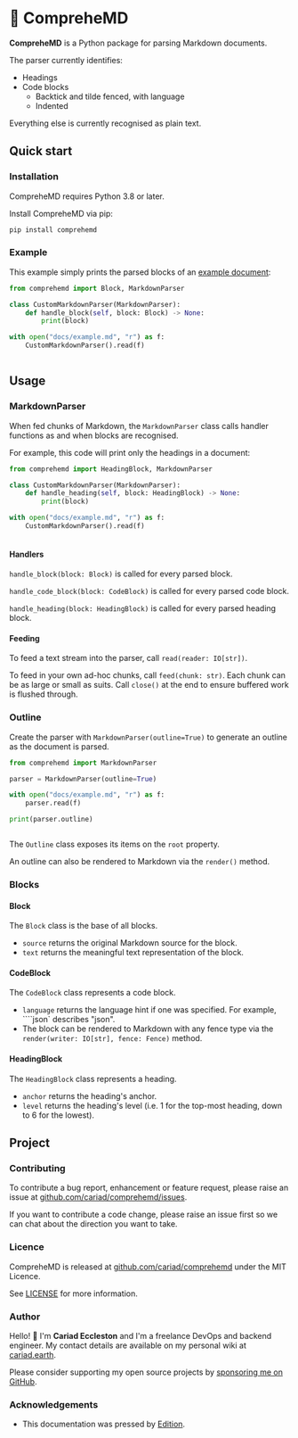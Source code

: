 # 🤔 CompreheMD

**CompreheMD** is a Python package for parsing Markdown documents.

The parser currently identifies:

- Headings
- Code blocks
    - Backtick and tilde fenced, with language
    - Indented

Everything else is currently recognised as plain text.

<edition value="toc" />

## Quick start

### Installation

CompreheMD requires Python 3.8 or later.

Install CompreheMD via pip:

```bash
pip install comprehemd
```

### Example

This example simply prints the parsed blocks of an [example document](https://github.com/cariad/comprehemd/blob/main/docs/example.md):

```python
from comprehemd import Block, MarkdownParser

class CustomMarkdownParser(MarkdownParser):
    def handle_block(self, block: Block) -> None:
        print(block)

with open("docs/example.md", "r") as f:
    CustomMarkdownParser().read(f)
```

<!--edition-exec as=markdown fence=backticks host=shell range=start-->

```text

```

<!--edition-exec range=end-->

## Usage

### MarkdownParser

When fed chunks of Markdown, the `MarkdownParser` class calls handler functions as and when blocks are recognised.

For example, this code will print only the headings in a document:

```python
from comprehemd import HeadingBlock, MarkdownParser

class CustomMarkdownParser(MarkdownParser):
    def handle_heading(self, block: HeadingBlock) -> None:
        print(block)

with open("docs/example.md", "r") as f:
    CustomMarkdownParser().read(f)
```

<!--edition-exec as=markdown fence=backticks host=shell range=start-->

```text

```

<!--edition-exec range=end-->

#### Handlers

`handle_block(block: Block)` is called for every parsed block.

`handle_code_block(block: CodeBlock)` is called for every parsed code block.

`handle_heading(block: HeadingBlock)` is called for every parsed heading block.

#### Feeding

To feed a text stream into the parser, call `read(reader: IO[str])`.

To feed in your own ad-hoc chunks, call `feed(chunk: str)`. Each chunk can be as large or small as suits. Call `close()` at the end to ensure buffered work is flushed through.

### Outline

Create the parser with `MarkdownParser(outline=True)` to generate an outline as the document is parsed.

```python
from comprehemd import MarkdownParser

parser = MarkdownParser(outline=True)

with open("docs/example.md", "r") as f:
    parser.read(f)

print(parser.outline)
```

<!--edition-exec as=markdown fence=backticks host=shell range=start-->

```text

```

<!--edition-exec range=end-->

The `Outline` class exposes its items on the `root` property.

An outline can also be rendered to Markdown via the `render()` method.

### Blocks

#### Block

The `Block` class is the base of all blocks.

- `source` returns the original Markdown source for the block.
- `text` returns the meaningful text representation of the block.

#### CodeBlock

The `CodeBlock` class represents a code block.

- `language` returns the language hint if one was specified. For example, ````json` describes "json".
- The block can be rendered to Markdown with any fence type via the `render(writer: IO[str], fence: Fence)` method.

#### HeadingBlock

The `HeadingBlock` class represents a heading.

- `anchor` returns the heading's anchor.
- `level` returns the heading's level (i.e. 1 for the top-most heading, down to 6 for the lowest).

## Project

### Contributing

To contribute a bug report, enhancement or feature request, please raise an issue at [github.com/cariad/comprehemd/issues](https://github.com/cariad/comprehemd/issues).

If you want to contribute a code change, please raise an issue first so we can chat about the direction you want to take.

### Licence

CompreheMD is released at [github.com/cariad/comprehemd](https://github.com/cariad/comprehemd) under the MIT Licence.

See [LICENSE](https://github.com/cariad/comprehemd/blob/main/LICENSE) for more information.

### Author

Hello! 👋 I'm **Cariad Eccleston** and I'm a freelance DevOps and backend engineer. My contact details are available on my personal wiki at [cariad.earth](https://cariad.earth).

Please consider supporting my open source projects by [sponsoring me on GitHub](https://github.com/sponsors/cariad/).

### Acknowledgements

- This documentation was pressed by [Edition](https://github.com/cariad/edition).
